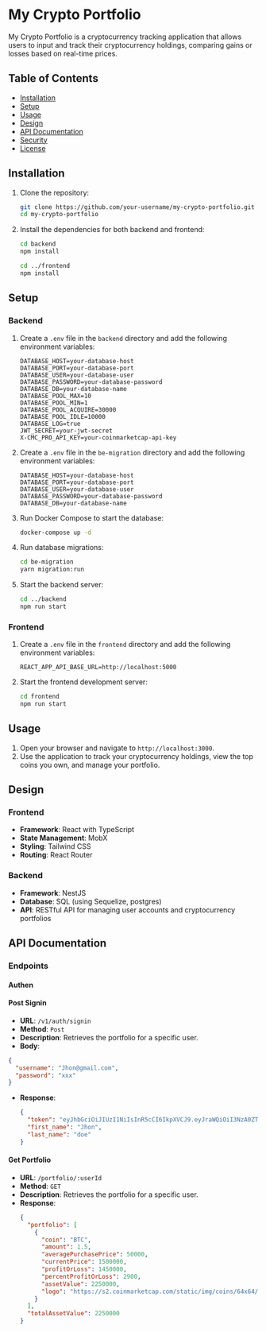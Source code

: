# My Crypto Portfolio

My Crypto Portfolio is a cryptocurrency tracking application that allows users to input and track their cryptocurrency holdings, comparing gains or losses based on real-time prices.

## Table of Contents

- [Installation](#installation)
- [Setup](#setup)
- [Usage](#usage)
- [Design](#design)
- [API Documentation](#api-documentation)
- [Security](#security)
- [License](#license)

## Installation

1. Clone the repository:

   ```bash
   git clone https://github.com/your-username/my-crypto-portfolio.git
   cd my-crypto-portfolio
   ```

2. Install the dependencies for both backend and frontend:

   ```bash
   cd backend
   npm install

   cd ../frontend
   npm install
   ```

## Setup

### Backend

1. Create a `.env` file in the `backend` directory and add the following environment variables:

   ```plaintext
   DATABASE_HOST=your-database-host
   DATABASE_PORT=your-database-port
   DATABASE_USER=your-database-user
   DATABASE_PASSWORD=your-database-password
   DATABASE_DB=your-database-name
   DATABASE_POOL_MAX=10
   DATABASE_POOL_MIN=1
   DATABASE_POOL_ACQUIRE=30000
   DATABASE_POOL_IDLE=10000
   DATABASE_LOG=true
   JWT_SECRET=your-jwt-secret
   X-CMC_PRO_API_KEY=your-coinmarketcap-api-key
   ```

2. Create a `.env` file in the `be-migration` directory and add the following environment variables:

   ```plaintext
   DATABASE_HOST=your-database-host
   DATABASE_PORT=your-database-port
   DATABASE_USER=your-database-user
   DATABASE_PASSWORD=your-database-password
   DATABASE_DB=your-database-name
   ```

3. Run Docker Compose to start the database:

   ```bash
   docker-compose up -d
   ```

4. Run database migrations:

   ```bash
   cd be-migration
   yarn migration:run
   ```

5. Start the backend server:

   ```bash
   cd ../backend
   npm run start
   ```

### Frontend

1. Create a `.env` file in the `frontend` directory and add the following environment variables:

   ```plaintext
   REACT_APP_API_BASE_URL=http://localhost:5000
   ```

2. Start the frontend development server:

   ```bash
   cd frontend
   npm run start
   ```

## Usage

1. Open your browser and navigate to `http://localhost:3000`.
2. Use the application to track your cryptocurrency holdings, view the top coins you own, and manage your portfolio.

## Design

### Frontend

- **Framework**: React with TypeScript
- **State Management**: MobX
- **Styling**: Tailwind CSS
- **Routing**: React Router

### Backend

- **Framework**: NestJS
- **Database**: SQL (using Sequelize, postgres)
- **API**: RESTful API for managing user accounts and cryptocurrency portfolios

## API Documentation

### Endpoints

#### Authen

#### Post Signin

- **URL**: `/v1/auth/signin`
- **Method**: `Post`
- **Description**: Retrieves the portfolio for a specific user.
- **Body**:

```json
{
  "username": "Jhon@gmail.com",
  "password": "xxx"
}
```

- **Response**:
  ```json
  {
    "token": "eyJhbGciOiJIUzI1NiIsInR5cCI6IkpXVCJ9.eyJraWQiOiI3NzA0ZTU1Ni1kY2RmLTRiMjktYjk4OC0xMjkzNTFmYmIyZWMiLCJmaXJzdF9uYW1lIjoibml0c2FydXQiLCJsYXN0X25hbWUiOiJiZSIsImlhdCI6MTcxODYzNjk4MSwiZXhwIjoxNzE4NzIzMzgxfQ.C2BFi_fV3o3Qi-G6b3PR4ug7actE6GiUNjV5pj_lHAA",
    "first_name": "Jhon",
    "last_name": "doe"
  }
  ```

#### Get Portfolio

- **URL**: `/portfolio/:userId`
- **Method**: `GET`
- **Description**: Retrieves the portfolio for a specific user.
- **Response**:
  ```json
  {
    "portfolio": [
      {
        "coin": "BTC",
        "amount": 1.5,
        "averagePurchasePrice": 50000,
        "currentPrice": 1500000,
        "profitOrLoss": 1450000,
        "percentProfitOrLoss": 2900,
        "assetValue": 2250000,
        "logo": "https://s2.coinmarketcap.com/static/img/coins/64x64/1.png"
      }
    ],
    "totalAssetValue": 2250000
  }
  ```
